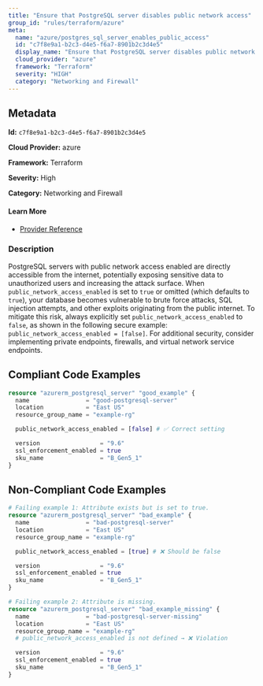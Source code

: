 ```yaml
---
title: "Ensure that PostgreSQL server disables public network access"
group_id: "rules/terraform/azure"
meta:
  name: "azure/postgres_sql_server_enables_public_access"
  id: "c7f8e9a1-b2c3-d4e5-f6a7-8901b2c3d4e5"
  display_name: "Ensure that PostgreSQL server disables public network access"
  cloud_provider: "azure"
  framework: "Terraform"
  severity: "HIGH"
  category: "Networking and Firewall"
---
```

## Metadata

**Id:** `c7f8e9a1-b2c3-d4e5-f6a7-8901b2c3d4e5`

**Cloud Provider:** azure

**Framework:** Terraform

**Severity:** High

**Category:** Networking and Firewall

#### Learn More

 - [Provider Reference](https://registry.terraform.io/providers/hashicorp/azurerm/latest/docs/resources/postgresql_server)

### Description

 PostgreSQL servers with public network access enabled are directly accessible from the internet, potentially exposing sensitive data to unauthorized users and increasing the attack surface. When `public_network_access_enabled` is set to `true` or omitted (which defaults to `true`), your database becomes vulnerable to brute force attacks, SQL injection attempts, and other exploits originating from the public internet. To mitigate this risk, always explicitly set `public_network_access_enabled` to `false`, as shown in the following secure example: `public_network_access_enabled = [false]`. For additional security, consider implementing private endpoints, firewalls, and virtual network service endpoints.


## Compliant Code Examples
```terraform
resource "azurerm_postgresql_server" "good_example" {
  name                = "good-postgresql-server"
  location            = "East US"
  resource_group_name = "example-rg"

  public_network_access_enabled = [false] # ✅ Correct setting

  version                 = "9.6"
  ssl_enforcement_enabled = true
  sku_name                = "B_Gen5_1"
}

```
## Non-Compliant Code Examples
```terraform
# Failing example 1: Attribute exists but is set to true.
resource "azurerm_postgresql_server" "bad_example" {
  name                = "bad-postgresql-server"
  location            = "East US"
  resource_group_name = "example-rg"

  public_network_access_enabled = [true] # ❌ Should be false

  version                 = "9.6"
  ssl_enforcement_enabled = true
  sku_name                = "B_Gen5_1"
}

# Failing example 2: Attribute is missing.
resource "azurerm_postgresql_server" "bad_example_missing" {
  name                = "bad-postgresql-server-missing"
  location            = "East US"
  resource_group_name = "example-rg"
  # public_network_access_enabled is not defined → ❌ Violation

  version                 = "9.6"
  ssl_enforcement_enabled = true
  sku_name                = "B_Gen5_1"
}

```
